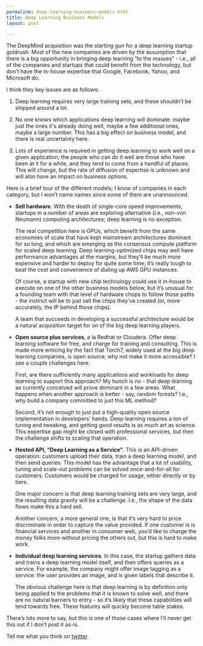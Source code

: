```yaml
---
permalink: deep-learning-business-models.html
title: Deep Learning Business Models
layout: post

---
```


The DeepMind acquisition was the starting gun for a deep learning startup goldrush. Most of the new companies are driven by the assumption that there is a big opportunity in bringing deep learning “to the masses” - i.e., all of the companies and startups that could benefit from the technology, but don’t have the in-house expertise that Google, Facebook, Yahoo, and Microsoft do. 

I think they key issues are as follows:

1. Deep learning requires very large training sets, and these shouldn't be shipped around a lot.

2. No one knows which applications deep learning will dominate: maybe just the ones it's already doing well, maybe a few additional ones, maybe a large number. This has a big effect on business model, and there is real uncertainty here.

3. Lots of experience is required in getting deep learning to work well on a given application; the people who can do it well are those who have been at it for a while, and they tend to come from a handful of places. This will change, but the rate of diffusion of expertise is unknown and will also have an impact on business options.

Here is a brief tour of the different models; I know of companies in each category, but I won’t name names since some of them are unannounced.

- **Sell hardware**. With the death of single-core speed improvements, startups in a number of areas are exploring alternative (i.e., non-von Neumann) computing architectures; deep learning is no exception. 

	The real competition here is GPUs, which benefit from the same economies of scale that have kept mainstream architectures dominant for so long, and which are emerging as the consensus compute platform for scaled deep learning. Deep learning-optimized chips may well have performance advantages at the margins, but they’ll be much more expensive and harder to deploy for quite some time; it’s really tough to beat the cost and convenience of dialing up AWS GPU instances.

	Of course, a startup with new chip technology could use it in-house to execute on one of the other business models below, but it’s unusual for a founding team with that level of hardware chops to follow those paths - the instinct will be to just sell the chips they’ve created (or, more accurately, the IP behind those chips).

	A team that succeeds in developing a successful architecture would be a natural acquisition target for on of the big deep learning players.
	
- **Open source plus services**, a la Redhat or Cloudera. Offer deep learning software for free, and charge for training and consulting. This is made more enticing by the fact that Torch7, widely used at the big deep learning companies, is open source; why not make it more accessible? I see a couple challenges here.

	First, are there sufficiently many applications and workloads for deep learning to support this approach? My hunch is no - that deep learning as currently conceived will prove dominant in a few areas. What happens when another approach is better - say, random forests? I.e., why build a company committed to just this ML method?

	Second, it’s not enough to just put a high-quality open source implementation in developers’ hands. Deep learning requires a ton of tuning and tweaking, and getting good results is as much art as science. This expertise gap might be closed with professional services, but then the challenge shifts to scaling that operation.

- **Hosted API, “Deep Learning as a Service”**. This is an API-driven operation: customers upload their data, train a deep learning model, and then send queries. This model has the advantage that a lot of usability, tuning and scale-out problems can be solved once-and-for-all for customers. Customers would be charged for usage, either directly or by tiers.

	One major concern is that deep learning training sets are very large, and the resulting data gravity will be a challenge. I.e., the shape of the data flows make this a hard sell.

	Another concern, a more general one, is that it’s very hard to price discriminate in order to capture the value provided. If one customer is is financial services and another in consumer web, you’d like to charge the money folks more without pricing the others out, but this is hard to make work.

- **Individual deep learning services**. In this case, the startup gathers data and trains a deep learning model itself, and then offers queries as a service. For example, the company might offer image tagging as a service: the user provides an image, and is given labels that describe it. 

	The obvious challenge here is that deep learning is by definition only being applied to the problems that it is known to solve well, and there are no natural barriers to entry - so it’s likely that these capabilities will tend towards free. These features will quickly become table stakes.

There’s lots more to say, but this is one of those cases where I’ll never get this out if I don’t post it as-is.

Tell me what you think on [twitter](http://twitter.com/beaucronin).